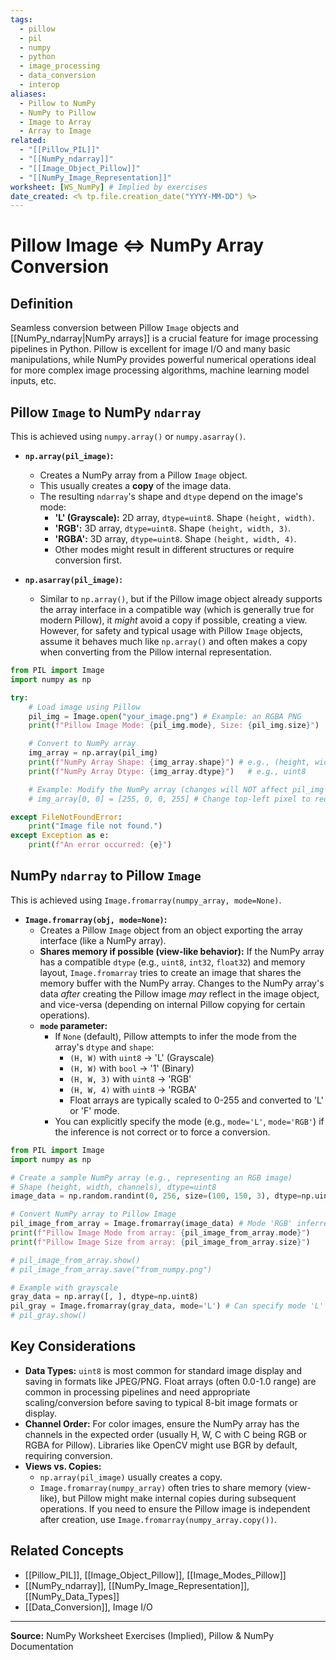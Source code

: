 ```yaml
---
tags:
  - pillow
  - pil
  - numpy
  - python
  - image_processing
  - data_conversion
  - interop
aliases:
  - Pillow to NumPy
  - NumPy to Pillow
  - Image to Array
  - Array to Image
related:
  - "[[Pillow_PIL]]"
  - "[[NumPy_ndarray]]"
  - "[[Image_Object_Pillow]]"
  - "[[NumPy_Image_Representation]]"
worksheet: [WS_NumPy] # Implied by exercises
date_created: <% tp.file.creation_date("YYYY-MM-DD") %>
---
```

# Pillow Image <=> NumPy Array Conversion

## Definition

Seamless conversion between Pillow `Image` objects and [[NumPy_ndarray|NumPy arrays]] is a crucial feature for image processing pipelines in Python. Pillow is excellent for image I/O and many basic manipulations, while NumPy provides powerful numerical operations ideal for more complex image processing algorithms, machine learning model inputs, etc.

## Pillow `Image` to NumPy `ndarray`

This is achieved using `numpy.array()` or `numpy.asarray()`.

- **`np.array(pil_image)`:**
    - Creates a NumPy array from a Pillow `Image` object.
    - This usually creates a **copy** of the image data.
    - The resulting `ndarray`'s shape and `dtype` depend on the image's mode:
        - **'L' (Grayscale):** 2D array, `dtype=uint8`. Shape `(height, width)`.
        - **'RGB':** 3D array, `dtype=uint8`. Shape `(height, width, 3)`.
        - **'RGBA':** 3D array, `dtype=uint8`. Shape `(height, width, 4)`.
        - Other modes might result in different structures or require conversion first.

- **`np.asarray(pil_image)`:**
    - Similar to `np.array()`, but if the Pillow image object already supports the array interface in a compatible way (which is generally true for modern Pillow), it *might* avoid a copy if possible, creating a view. However, for safety and typical usage with Pillow `Image` objects, assume it behaves much like `np.array()` and often makes a copy when converting from the Pillow internal representation.

```python
from PIL import Image
import numpy as np

try:
    # Load image using Pillow
    pil_img = Image.open("your_image.png") # Example: an RGBA PNG
    print(f"Pillow Image Mode: {pil_img.mode}, Size: {pil_img.size}")

    # Convert to NumPy array
    img_array = np.array(pil_img)
    print(f"NumPy Array Shape: {img_array.shape}") # e.g., (height, width, 4) for RGBA
    print(f"NumPy Array Dtype: {img_array.dtype}")   # e.g., uint8

    # Example: Modify the NumPy array (changes will NOT affect pil_img directly here)
    # img_array[0, 0] = [255, 0, 0, 255] # Change top-left pixel to red

except FileNotFoundError:
    print("Image file not found.")
except Exception as e:
    print(f"An error occurred: {e}")
```

## NumPy `ndarray` to Pillow `Image`

This is achieved using `Image.fromarray(numpy_array, mode=None)`.

- **`Image.fromarray(obj, mode=None)`:**
    - Creates a Pillow `Image` object from an object exporting the array interface (like a NumPy array).
    - **Shares memory if possible (view-like behavior):** If the NumPy array has a compatible `dtype` (e.g., `uint8`, `int32`, `float32`) and memory layout, `Image.fromarray` tries to create an image that shares the memory buffer with the NumPy array. Changes to the NumPy array's data *after* creating the Pillow image *may* reflect in the image object, and vice-versa (depending on internal Pillow copying for certain operations).
    - **`mode` parameter:**
        - If `None` (default), Pillow attempts to infer the mode from the array's `dtype` and `shape`:
            - `(H, W)` with `uint8` -> 'L' (Grayscale)
            - `(H, W)` with `bool` -> '1' (Binary)
            - `(H, W, 3)` with `uint8` -> 'RGB'
            - `(H, W, 4)` with `uint8` -> 'RGBA'
            - Float arrays are typically scaled to 0-255 and converted to 'L' or 'F' mode.
        - You can explicitly specify the mode (e.g., `mode='L'`, `mode='RGB'`) if the inference is not correct or to force a conversion.

```python
from PIL import Image
import numpy as np

# Create a sample NumPy array (e.g., representing an RGB image)
# Shape (height, width, channels), dtype=uint8
image_data = np.random.randint(0, 256, size=(100, 150, 3), dtype=np.uint8)

# Convert NumPy array to Pillow Image
pil_image_from_array = Image.fromarray(image_data) # Mode 'RGB' inferred
print(f"Pillow Image Mode from array: {pil_image_from_array.mode}")
print(f"Pillow Image Size from array: {pil_image_from_array.size}")

# pil_image_from_array.show()
# pil_image_from_array.save("from_numpy.png")

# Example with grayscale
gray_data = np.array([, ], dtype=np.uint8)
pil_gray = Image.fromarray(gray_data, mode='L') # Can specify mode 'L'
# pil_gray.show()
```

## Key Considerations

- **Data Types:** `uint8` is most common for standard image display and saving in formats like JPEG/PNG. Float arrays (often 0.0-1.0 range) are common in processing pipelines and need appropriate scaling/conversion before saving to typical 8-bit image formats or display.
- **Channel Order:** For color images, ensure the NumPy array has the channels in the expected order (usually H, W, C with C being RGB or RGBA for Pillow). Libraries like OpenCV might use BGR by default, requiring conversion.
- **Views vs. Copies:**
    - `np.array(pil_image)` usually creates a copy.
    - `Image.fromarray(numpy_array)` often tries to share memory (view-like), but Pillow might make internal copies during subsequent operations. If you need to ensure the Pillow image is independent after creation, use `Image.fromarray(numpy_array.copy())`.

## Related Concepts
- [[Pillow_PIL]], [[Image_Object_Pillow]], [[Image_Modes_Pillow]]
- [[NumPy_ndarray]], [[NumPy_Image_Representation]], [[NumPy_Data_Types]]
- [[Data_Conversion]], Image I/O

---
**Source:** NumPy Worksheet Exercises (Implied), Pillow & NumPy Documentation